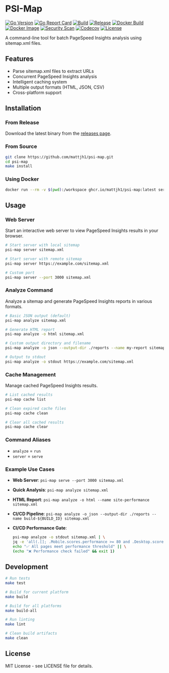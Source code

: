 # PSI-Map

[![Go Version](https://img.shields.io/github/go-mod/go-version/mattjh1/psi-map)](https://github.com/mattjh1/psi-map/blob/main/go.mod)
[![Go Report Card](https://goreportcard.com/badge/github.com/mattjh1/psi-map)](https://goreportcard.com/report/github.com/mattjh1/psi-map)
[![Build](https://github.com/mattjh1/psi-map/actions/workflows/ci.yml/badge.svg)](https://github.com/mattjh1/psi-map/actions/workflows/ci.yml)
[![Release](https://github.com/mattjh1/psi-map/actions/workflows/release.yml/badge.svg)](https://github.com/mattjh1/psi-map/actions/workflows/release.yml)
[![Docker Build](https://github.com/mattjh1/psi-map/actions/workflows/docker.yml/badge.svg)](https://github.com/mattjh1/psi-map/actions/workflows/docker.yml)
[![Docker Image](https://img.shields.io/badge/docker-ghcr.io-blue)](https://github.com/mattjh1/psi-map/pkgs/container/psi-map)
[![Security Scan](https://github.com/mattjh1/psi-map/actions/workflows/security.yml/badge.svg)](https://github.com/mattjh1/psi-map/security/code-scanning)
[![Codecov](https://codecov.io/gh/mattjh1/psi-map/branch/main/graph/badge.svg)](https://codecov.io/gh/mattjh1/psi-map)
[![License](https://img.shields.io/github/license/mattjh1/psi-map.svg)](https://github.com/mattjh1/psi-map/blob/main/LICENSE)

A command-line tool for batch PageSpeed Insights analysis using sitemap.xml files.

## Features

- Parse sitemap.xml files to extract URLs
- Concurrent PageSpeed Insights analysis
- Intelligent caching system
- Multiple output formats (HTML, JSON, CSV)
- Cross-platform support

## Installation

### From Release

Download the latest binary from the [releases page](https://github.com/mattjh1/psi-map/releases).

### From Source

```bash
git clone https://github.com/mattjh1/psi-map.git
cd psi-map
make install
```

### Using Docker

```bash
docker run --rm -v $(pwd):/workspace ghcr.io/mattjh1/psi-map:latest serve --sitemap sitemap.xml
```

## Usage

### Web Server

Start an interactive web server to view PageSpeed Insights results in your browser.

```bash
# Start server with local sitemap
psi-map server sitemap.xml

# Start server with remote sitemap
psi-map server https://example.com/sitemap.xml

# Custom port
psi-map server --port 3000 sitemap.xml
```

### Analyze Command

Analyze a sitemap and generate PageSpeed Insights reports in various formats.

```bash
# Basic JSON output (default)
psi-map analyze sitemap.xml

# Generate HTML report
psi-map analyze -o html sitemap.xml

# Custom output directory and filename
psi-map analyze -o json --output-dir ./reports --name my-report sitemap.xml

# Output to stdout
psi-map analyze -o stdout https://example.com/sitemap.xml
```


### Cache Management

Manage cached PageSpeed Insights results.

```bash
# List cached results
psi-map cache list

# Clean expired cache files
psi-map cache clean

# Clear all cached results
psi-map cache clear
```

### Command Aliases

- `analyze` = `run`
- `server` = `serve`

### Example Use Cases

- **Web Server**: `psi-map serve --port 3000 sitemap.xml`
- **Quick Analysis**: `psi-map analyze sitemap.xml`
- **HTML Report**: `psi-map analyze -o html --name site-performance sitemap.xml`
- **CI/CD Pipeline**: `psi-map analyze -o json --output-dir ./reports --name build-${BUILD_ID} sitemap.xml`
- **CI/CD Performance Gate**:

  ```bash
  psi-map analyze -o stdout sitemap.xml | \
  jq -e 'all(.[]; .Mobile.scores.performance >= 80 and .Desktop.scores.performance >= 80)' && \
  echo "✅ All pages meet performance threshold" || \
  (echo "❌ Performance check failed" && exit 1)
  ```


## Development

```bash
# Run tests
make test

# Build for current platform
make build

# Build for all platforms
make build-all

# Run linting
make lint

# Clean build artifacts
make clean
```

## License

MIT License - see LICENSE file for details.
